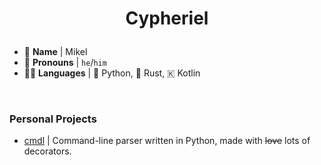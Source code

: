 # <p align="center">Cypheriel</p>

* 🤠 **Name** | Mikel
* 👨 **Pronouns** | `he`/`him`
* 👨‍💻 **Languages** | 🐍 Python, 🦀 Rust, 🇰 Kotlin

<br />

### Personal Projects
* [cmdl](https://github.com/Cypheriel/cmdl) | Command-line parser written in Python, made with ~~love~~ lots of decorators.

<!--* [Entity-Component-System.py](https://github.com/Cypheriel/Entity-Component-System.py) | Terribly written Entity Component System in Python.-->

<!--
**Cypheriel/Cypheriel** is a ✨ _special_ ✨ repository because its `README.md` (this file) appears on your GitHub profile.

Here are some ideas to get you started:

- 🔭 I’m currently working on ...
- 🌱 I’m currently learning ...
- 👯 I’m looking to collaborate on ...
- 🤔 I’m looking for help with ...
- 💬 Ask me about ...
- 📫 How to reach me: ...
- 😄 Pronouns: ...
- ⚡ Fun fact: ...
-->
